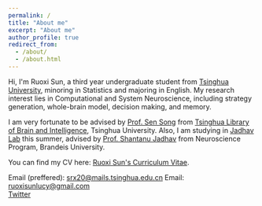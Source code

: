 ```yaml
---
permalink: /
title: "About me"
excerpt: "About me"
author_profile: true
redirect_from: 
  - /about/
  - /about.html
---
```


Hi, I'm Ruoxi Sun, a third year undergraduate student from [Tsinghua University](https://www.tsinghua.edu.cn/), minoring in Statistics and majoring in English. My research interest lies in Computational and System Neuroscience, including strategy generation, whole-brain model, decision making, and memory.

I am very fortunate to be advised by [Prof. Sen Song](https://www.med.tsinghua.edu.cn/info/1356/1880.htm) from [Tsinghua Library of Brain and Intelligence](https://brain.tsinghua.edu.cn/index.htm), Tsinghua University. Also, I am studying in [Jadhav Lab](https://jadhavlab.com/) this summer, advised by [Prof. Shantanu Jadhav](https://XXX.pku.edu.cn/) from Neuroscience Program, Brandeis University.

You can find my CV here: [Ruoxi Sun's Curriculum Vitae](../assets/Curriculum_Vitae.docx).

Email (preffered): srx20@mails.tsinghua.edu.cn 
Email: ruoxisunlucy@gmail.com  
[Twitter](https://twitter.com/Ruoxi_Sun_)
